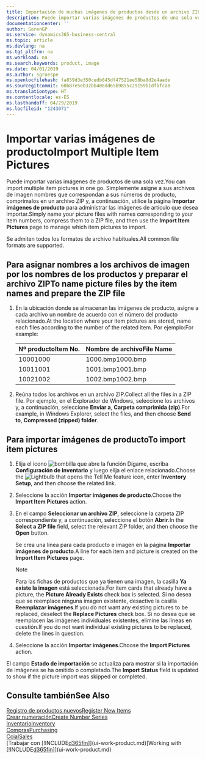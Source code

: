 ```yaml
---
title: Importación de muchas imágenes de productos desde un archivo ZIP| Documentos de Microsoft
description: Puede importar varias imágenes de productos de una sola vez. Simplemente asigne a sus archivos de imagen nombres que correspondan a sus números de producto, comprímalos en un archivo zip y, a continuación, utilice la página Importar imágenes de producto para administrar las imágenes de artículo que desea importar.
documentationcenter: ''
author: SorenGP
ms.service: dynamics365-business-central
ms.topic: article
ms.devlang: na
ms.tgt_pltfrm: na
ms.workload: na
ms.search.keywords: product, image
ms.date: 04/01/2019
ms.author: sgroespe
ms.openlocfilehash: fa859d3e350cedb845df47521ee58ba8d2e4aade
ms.sourcegitcommit: 60b87e5eb32bb408dd65b9855c29159b1dfbfca8
ms.translationtype: HT
ms.contentlocale: es-ES
ms.lasthandoff: 04/29/2019
ms.locfileid: "1243071"
---
```

# <a name="import-multiple-item-pictures"></a><span data-ttu-id="79af5-104">Importar varias imágenes de producto</span><span class="sxs-lookup"><span data-stu-id="79af5-104">Import Multiple Item Pictures</span></span>
<span data-ttu-id="79af5-105">Puede importar varias imágenes de productos de una sola vez.</span><span class="sxs-lookup"><span data-stu-id="79af5-105">You can import multiple item pictures in one go.</span></span> <span data-ttu-id="79af5-106">Simplemente asigne a sus archivos de imagen nombres que correspondan a sus números de producto, comprímalos en un archivo ZIP y, a continuación, utilice la página **Importar imágenes de producto** para administrar las imágenes de artículo que desea importar.</span><span class="sxs-lookup"><span data-stu-id="79af5-106">Simply name your picture files with names corresponding to your item numbers, compress them to a ZIP file, and then use the **Import Item Pictures** page to manage which item pictures to import.</span></span>

<span data-ttu-id="79af5-107">Se admiten todos los formatos de archivo habituales.</span><span class="sxs-lookup"><span data-stu-id="79af5-107">All common file formats are supported.</span></span>

## <a name="to-name-picture-files-by-the-item-names-and-prepare-the-zip-file"></a><span data-ttu-id="79af5-108">Para asignar nombres a los archivos de imagen por los nombres de los productos y preparar el archivo ZIP</span><span class="sxs-lookup"><span data-stu-id="79af5-108">To name picture files by the item names and prepare the ZIP file</span></span>
1. <span data-ttu-id="79af5-109">En la ubicación donde se almacenan las imágenes de producto, asigne a cada archivo un nombre de acuerdo con el número del producto relacionado.</span><span class="sxs-lookup"><span data-stu-id="79af5-109">At the location where your item pictures are stored, name each files according to the number of the related item.</span></span> <span data-ttu-id="79af5-110">Por ejemplo:</span><span class="sxs-lookup"><span data-stu-id="79af5-110">For example:</span></span>

    |<span data-ttu-id="79af5-111">Nº producto</span><span class="sxs-lookup"><span data-stu-id="79af5-111">Item No.</span></span>|<span data-ttu-id="79af5-112">Nombre de archivo</span><span class="sxs-lookup"><span data-stu-id="79af5-112">File Name</span></span>|
    |-|-|
    |<span data-ttu-id="79af5-113">1000</span><span class="sxs-lookup"><span data-stu-id="79af5-113">1000</span></span>|<span data-ttu-id="79af5-114">1000.bmp</span><span class="sxs-lookup"><span data-stu-id="79af5-114">1000.bmp</span></span>|
    |<span data-ttu-id="79af5-115">1001</span><span class="sxs-lookup"><span data-stu-id="79af5-115">1001</span></span>|<span data-ttu-id="79af5-116">1001.bmp</span><span class="sxs-lookup"><span data-stu-id="79af5-116">1001.bmp</span></span>|
    |<span data-ttu-id="79af5-117">1002</span><span class="sxs-lookup"><span data-stu-id="79af5-117">1002</span></span>|<span data-ttu-id="79af5-118">1002.bmp</span><span class="sxs-lookup"><span data-stu-id="79af5-118">1002.bmp</span></span>|

2. <span data-ttu-id="79af5-119">Reúna todos los archivos en un archivo ZIP.</span><span class="sxs-lookup"><span data-stu-id="79af5-119">Collect all the files in a ZIP file.</span></span> <span data-ttu-id="79af5-120">Por ejemplo, en el Explorador de Windows, seleccione los archivos y, a continuación, seleccione **Enviar a**, **Carpeta comprimida (zip)**.</span><span class="sxs-lookup"><span data-stu-id="79af5-120">For example, in Windows Explorer, select the files, and then choose **Send to**, **Compressed (zipped) folder**.</span></span>     

## <a name="to-import-item-pictures"></a><span data-ttu-id="79af5-121">Para importar imágenes de producto</span><span class="sxs-lookup"><span data-stu-id="79af5-121">To import item pictures</span></span>
1. <span data-ttu-id="79af5-122">Elija el icono ![bombilla que abre la función Dígame](media/ui-search/search_small.png "Dígame que desea hacer"), escriba **Configuración de inventario** y luego elija el enlace relacionado.</span><span class="sxs-lookup"><span data-stu-id="79af5-122">Choose the ![Lightbulb that opens the Tell Me feature](media/ui-search/search_small.png "Tell me what you want to do") icon, enter **Inventory Setup**, and then choose the related link.</span></span>
2. <span data-ttu-id="79af5-123">Seleccione la acción **Importar imágenes de producto**.</span><span class="sxs-lookup"><span data-stu-id="79af5-123">Choose the **Import Item Pictures** action.</span></span>
3. <span data-ttu-id="79af5-124">En el campo **Seleccionar un archivo ZIP**, seleccione la carpeta ZIP correspondiente y, a continuación, seleccione el botón **Abrir**.</span><span class="sxs-lookup"><span data-stu-id="79af5-124">In the **Select a ZIP file** field, select the relevant ZIP folder, and then choose the **Open** button.</span></span>

    <span data-ttu-id="79af5-125">Se crea una línea para cada producto e imagen en la página **Importar imágenes de producto**.</span><span class="sxs-lookup"><span data-stu-id="79af5-125">A line for each item and picture is created on the **Import Item Pictures** page.</span></span>

    > [!NOTE]
    > <span data-ttu-id="79af5-126">Para las fichas de productos que ya tienen una imagen, la casilla **Ya existe la imagen** está seleccionada.</span><span class="sxs-lookup"><span data-stu-id="79af5-126">For item cards that already have a picture, the **Picture Already Exists** check box is selected.</span></span> <span data-ttu-id="79af5-127">Si no desea que se reemplace ninguna imagen existente, desactive la casilla **Reemplazar imágenes**.</span><span class="sxs-lookup"><span data-stu-id="79af5-127">If you do not want any existing pictures to be replaced, deselect the **Replace Pictures** check box.</span></span> <span data-ttu-id="79af5-128">Si no desea que se reemplacen las imágenes individuales existentes, elimine las líneas en cuestión.</span><span class="sxs-lookup"><span data-stu-id="79af5-128">If you do not want individual existing pictures to be replaced, delete the lines in question.</span></span>

3. <span data-ttu-id="79af5-129">Seleccione la acción **Importar imágenes**.</span><span class="sxs-lookup"><span data-stu-id="79af5-129">Choose the **Import Pictures** action.</span></span>

<span data-ttu-id="79af5-130">El campo **Estado de importación** se actualiza para mostrar si la importación de imágenes se ha omitido o completado.</span><span class="sxs-lookup"><span data-stu-id="79af5-130">The **Import Status** field is updated to show if the picture import was skipped or completed.</span></span>       

## <a name="see-also"></a><span data-ttu-id="79af5-131">Consulte también</span><span class="sxs-lookup"><span data-stu-id="79af5-131">See Also</span></span>
[<span data-ttu-id="79af5-132">Registro de productos nuevos</span><span class="sxs-lookup"><span data-stu-id="79af5-132">Register New Items</span></span>](inventory-how-register-new-items.md)  
[<span data-ttu-id="79af5-133">Crear numeración</span><span class="sxs-lookup"><span data-stu-id="79af5-133">Create Number Series</span></span>](ui-create-number-series.md)  
[<span data-ttu-id="79af5-134">Inventario</span><span class="sxs-lookup"><span data-stu-id="79af5-134">Inventory</span></span>](inventory-manage-inventory.md)  
[<span data-ttu-id="79af5-135">Compras</span><span class="sxs-lookup"><span data-stu-id="79af5-135">Purchasing</span></span>](purchasing-manage-purchasing.md)  
[<span data-ttu-id="79af5-136">Ccial</span><span class="sxs-lookup"><span data-stu-id="79af5-136">Sales</span></span>](sales-manage-sales.md)  
<span data-ttu-id="79af5-137">[Trabajar con [!INCLUDE[d365fin](includes/d365fin_md.md)]](ui-work-product.md)</span><span class="sxs-lookup"><span data-stu-id="79af5-137">[Working with [!INCLUDE[d365fin](includes/d365fin_md.md)]](ui-work-product.md)</span></span>
